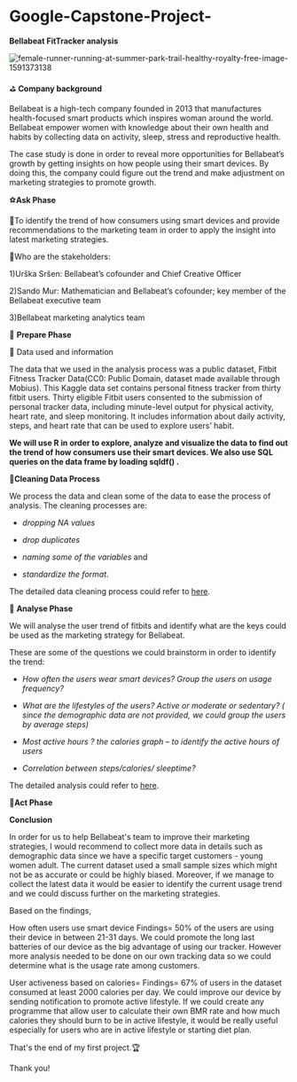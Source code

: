 # Google-Capstone-Project-

**Bellabeat FitTracker analysis**

![female-runner-running-at-summer-park-trail-healthy-royalty-free-image-1591373138](https://user-images.githubusercontent.com/123582571/216449970-e4ecd244-65be-4fe7-9367-d62c0b36a34c.jpg)

:golf: **Company background**

Bellabeat is a high-tech company founded in 2013 that manufactures health-focused smart products which inspires woman around the world. Bellabeat empower women with knowledge about their own health and habits by collecting data on activity, sleep, stress and reproductive health.

The case study is done in order to reveal more opportunities for Bellabeat’s growth by getting insights on how people using their smart devices. By doing this, the company could figure out the trend and make adjustment on marketing strategies to promote growth.

:soccer:**Ask Phase**

:scroll:To identify the trend of how consumers using smart devices and provide recommendations to the marketing team in order to apply the insight into latest marketing strategies.

:scroll:Who are the stakeholders:

1)Urška Sršen: Bellabeat’s cofounder and Chief Creative Officer

2)Sando Mur: Mathematician and Bellabeat’s cofounder; key member of the Bellabeat executive team

3)Bellabeat marketing analytics team

:basketball: **Prepare Phase**

:scroll: Data used and information

The data that we used in the analysis process was a public dataset, Fitbit Fitness Tracker Data(CC0: Public Domain, dataset made available through Mobius). This Kaggle data set contains personal fitness tracker from thirty fitbit users. Thirty eligible Fitbit users consented to the submission of personal tracker data, including minute-level output for physical activity, heart rate, and sleep monitoring. It includes information about daily activity, steps, and heart rate that can be used to explore users’ habit.

**We will use R in order to explore, analyze and visualize the data to find out the trend of how consumers use their smart devices. We also use SQL queries on the data frame by loading sqldf() .**

:tennis:**Cleaning Data Process**

We process the data and clean some of the data to ease the process of analysis. The cleaning processes are:

* *dropping NA values*

* *drop duplicates*

* *naming some of the variables* and 

* *standardize the format*.

The detailed data cleaning process could refer to [here](https://github.com/yijing917/Google-Capstone-Project-/blob/main/bellabeat-project-google-data-analytics.ipynb). 


:ping_pong: **Analyse Phase** 

We will analyse the user trend of fitbits and identify what are the keys could be used as the marketing strategy for Bellabeat.

These are some of the questions we could brainstorm in order to identify the trend:

* *How often the users wear smart devices? Group the users on usage frequency?*

* *What are the lifestyles of the users? Active or moderate or sedentary? ( since the demographic data are not provided, we could group the users by average steps)*

* *Most active hours ? the calories graph – to identify the active hours of users*

* *Correlation between steps/calories/ sleeptime?*

The detailed analysis could refer to [here](https://github.com/yijing917/Google-Capstone-Project-/blob/main/bellabeat-project-google-data-analytics.ipynb). 


:bowling:**Act Phase**

**Conclusion**

In order for us to help Bellabeat's team to improve their marketing strategies, I would recommend to collect more data in details such as demographic data since we have a specific target customers - young women adult. The current dataset used a small sample sizes which might not be as accurate or could be highly biased. Moreover, if we manage to collect the latest data it would be easier to identify the current usage trend and we could discuss further on the marketing strategies.

Based on the findings,

How often users use smart device Findings= 50% of the users are using their device in between 21-31 days. We could promote the long last batteries of our device as the big advantage of using our tracker. However more analysis needed to be done on our own tracking data so we could determine what is the usage rate among customers.

User activeness based on calories= Findings= 67% of users in the dataset consumed at least 2000 calories per day. We could improve our device by sending notification to promote active lifestyle. If we could create any programme that allow user to calculate their own BMR rate and how much calories they should burn to be in active lifestyle, it would be really useful especially for users who are in active lifestyle or starting diet plan.

That's the end of my first project.:trophy:

Thank you!
